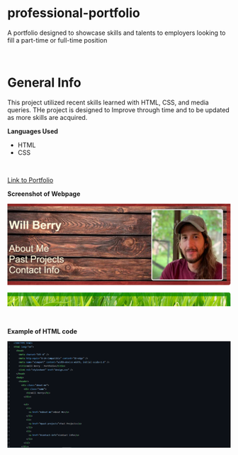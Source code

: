 # professional-portfolio
A portfolio designed to showcase skills and talents to employers looking to fill a part-time or full-time position


<br/>




# General Info

This project utilized recent skills learned with HTML, CSS, and media queries.  THe project is designed to Improve through time and to be updated as more skills are acquired.

__Languages Used__

* HTML
* CSS

<br/>

[Link to Portfolio](https://wberry86.github.io/professional-portfolio/)



__Screenshot of Webpage__

![Screenshot1](https://github.com/wberry86/professional-portfolio/blob/main/Images/portfolio-capture.PNG)




<br/>

__Example of HTML code__

![Screenshot2](https://github.com/wberry86/professional-portfolio/blob/main/Images/portfolio-code-capture.PNG)
